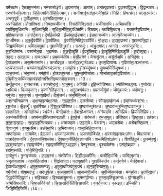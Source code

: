 

  
यमैच्छा॑म। ऐच्छा॑म॒मन॑सा। मन॑सासो३॒॑यं। अ॒यमागा॑त्। आगा॑त्। अगा॑त्य॒ज्ञस्य॑। य॒ज्ञस्य॑वि॒द्वान्। वि॒द्वान्परु॑ष:। परु॑षश्चिकि॒त्वान्। चि॒कि॒त्वानिति॑चि॒कि॒त्वान्।। सनो॑यक्षद्दे॒वता॑ता॒यजी॑या॒न्नि। निहि। हिषत्स॑त्। सत्स॒दन्त॑र:। अन्त॑र॒पूर्व॑:। पूर्वो॑अ॒स्मत्। अ॒स्मदित्य॒स्मत्।।  
अरा॑धि॒होता॑। होता॑नि॒षदा॑। नि॒षदा॒यजी॑यान्। नि॒सदेति॑नि॒ऽसदा॑। यजी॑यान॒भि। अ॒भिप्रयां॑सि। प्रयां॑सि॒सुधि॑तानि। सुधि॑तानि॒हि। सुधि॑ता॒नीति॒सुऽधि॑तानि। हिख्यत्। ख्यदिति॒ख्यत्।। यजा॑महैय॒ज्ञिया॑न्। य॒ज्ञिया॒न्हन्ता॑। हन्त॑दे॒वान्। दे॒वाँईळा॑महै। ईळा॑महा॒ईड्या॑न्। ईड्या॒नाज्ये॑न। आज्ये॒नेत्याज्ये॑न।।  
सा॒ध्वीम॑क:। अ॒क॒र्दे॒ववी॑तिं। दे॒ववी॑तिन्न:। दे॒ववी॑ति॒मिति॑दे॒वऽवी॑तिं। नो॒अ॒द्य। अ॒द्यय॒ज्ञस्य॑। य॒ज्ञस्य॑जि॒ह्वां। जि॒ह्वाम॑विदाम। अ॒वि॒दा॒म॒गुह्यां॑। गुह्या॒मिति॒गुह्यां॑।। सआयु॑:। आयु॒रागा॑त्। आगा॑त्। अगा॑त्सुर॒भि:। सु॒र॒भिर्वसा॑न:। वसा॑नोभ॒द्रा। भ॒द्राम॑क:। अ॒क॒र्दे॒वहू॑तिं। दे॒वहू॑तिम॒द्य। दे॒वहू॑ति॒मिति॑दे॒वऽहू॑तिं। अ॒द्येत्य॒द्य।।  
तद॒द्य। अ॒द्यवा॒च:। वा॒च:प्र॑थ॒मं। प्र॒थ॒मम्म॑सीय। म॒सी॒य॒येन॑। येनासु॑रान्। असु॑राँअ॒भि। अ॒भिदे॒वा:। दे॒वाअसा॑म। असा॒मेत्यसा॑म।। ऊर्जा॑दउ॒त। ऊर्जा॑द॒इत्यूर्ज॑ऽअद:। उ॒तय॒ज्ञिया॑स:। य॒ज्ञिया॑स॒:पञ्च॑जना:। पञ्च॑जना॒मम॑। पञ्च॑जना॒इति॒पञ्च॑ऽजना:। मम॑हो॒त्रं। हो॒त्रञ्जु॑षध्वं। जु॒ष॒ध्व॒मिति॑जुषध्वं।।  
पञ्च॒जना॑:। जना॒मम॑। मम॑हो॒त्रं। हो॒त्रञ्जु॑षन्तां। जु॒ष॒न्तां॒गोजा॑ता:। गोजा॑ताउ॒तयेय॒ज्ञिया॑स:।। पृ॒थि॒वीन॒:पार्थि॑वात्पा॒त्वंह॑सो॒न्तरि॑क्षन्दि॒व्यात्पा॑त्व॒स्मान्।।13।।  
तन्तुं॑त॒न्वन्। त॒न्वन्रज॑स:। रज॑सोभा॒नुं। भा॒नुमनु॑। अन्वि॑हि। इ॒हि॒ज्योति॑ष्मत:। ज्योति॑ष्मत:प॒थ:। प॒थोर॑क्ष। र॒क्ष॒धि॒या। धि॒याकृ॒तान्। कृ॒तानिति॑कृ॒तान्।। अ॒नु॒ल्ब॒णंव॑य॒त। व॒य॒तजोगु॑वां। जोगु॑वा॒मप॑:। अपो॒मनु॑:। मनु॑र्भव। भ॒व॒ज॒नय॑। ज॒नया॒दैव्यं॑। दैव्यं॒जनं॑। जन॒मिति॒जनं॑।।  
अक्षा॒नहो॑नह्यतन। अ॒क्ष॒नह॒इत्य॑क्ष॒ऽनह॑:। न॒ह्य॒त॒नो॒त। उ॒तसोम्या॑:। सोम्या॒इष्कृ॑णध्वं। इष्कृ॑णध्वंरश॒ना:। र॒श॒नोत। ऊँ॒इत्यूँ॑। उ॒तपिं॑शत। पिं॒श॒त॒इति॑पिंशत।। अ॒ष्टाव॑न्धुरंवहत। अ॒ष्टाव॑न्धुर॒मित्य॒ष्टाऽव॑न्धुरं। व॒हता॒भि॒त॑:। अ॒भितो॒रथं॑। रथं॒येन॑। येन॑दे॒वास॑:। दे॒वासो॒अन॑यन्। अन॑यन्न॒भि। अ॒भिप्रि॒यं। प्रि॒यमिति॑प्रि॒यं।।  
अश्म॑न्वतीरीयते। अश्म॑न्वती॒रित्यश्म॑न्ऽवती:। ई॒य॒ते॒सं। संर॑भध्वं। र॒भ॒ध्व॒मुत्। उत्ति॑ष्ठत। ति॒ष्ठ॒त॒प्र। प्रत॑रत। त॒र॒ता॒स॒खा॒य॒:। स॒खा॒य॒इति॑सखाय:।। अत्रा॑जहाम। ज॒हा॒म॒ये। येअस॑न्। अस॒न्नशे॑वा:। अशे॑वाश्शि॒वान्। शि॒वान्व॒यं। व॒यमुत्त॑रेम। उत्त॑रेमा॒भि। अ॒भिवाजा॑न्। वाजा॒निति॒वाजा॑न्।।  
त्वष्टा॑मा॒या:। मा॒यावे॑त्। वे॒द॒पसां॑। अ॒पसा॑म॒पस्त॑म:। अ॒पस्त॑मो॒बिभ्र॑त्। अ॒पस्त॑म॒इत्य॒प:ऽत॑म:। बिभ्र॒त्पात्रा॑। पात्रा॑देव॒पाना॑नि। दे॒व॒पाना॑नि॒शन्त॑मा। दे॒व॒पाना॒नीति॑दे॒व॒ऽपाना॑नि। शन्त॑मेति॒शंऽत॑मा।। शिशी॑तेनू॒नं। नू॒नम्प॑र॒शुं। प॒र॒शुंस्वा॑य॒सं। स्वा॒य॒संयेन॑। स्वा॒य॒समिति॑सु॒ऽआ॒य॒सं। येन॑वृ॒श्चात्। वृ॒श्चादेत॑स:। एत॑सो॒ब्रह्म॑ण:। ब्रह्म॑ण॒स्पति॑:। पति॒रिति॒पति॑:।।  
स॒तोनू॒नं। नू॒नङ्क॑वय:। क॒व॒य॒स्सं। संशी॑शीत। शि॒शी॒त॒वाशी॑भि:। वाशी॑भि॒र्याभि॑:। याभि॑र॒मृता॑य। अ॒मृता॑य॒तक्ष॑थ। तक्ष॒थेति॒तक्ष॑थ।। वि॒द्वांसः॑प॒दा। प॒दागुह्या॑नि। गुह्या॑निकर्तन। क॒र्त॒न॒येन॑। येन॑दे॒वासः॑। दे॒वासो॑अमृत॒त्वं। अ॒मृ॒त॒त्वमा॑नशुः। अ॒मृ॒त॒त्वमित्य॑मृ॒त॒ऽत्वं। आ॒न॒शुरित्या॑न॒शुः।।  
गर्भे॒योषा॑। योषा॒मद॑धु:। अद॑धुर्व॒त्सं। व॒त्समा॒शनि॑। आ॒सन्य॑पी॒च्ये॑न। अ॒पी॒च्ये॑न॒मन॑सा। मन॑सो॒त। उ॒तजि॒ह्वया॑। जि॒ह्वयेति॑जि॒ह्वया॑।। सवि॒श्वाहा॑। वि॒श्वाहा॑सु॒मना॑:। सु॒मना॑यो॒ग्या:। सु॒मना॒इति॑सु॒ऽमना॑:। यो॒ग्याअ॒भि। अ॒भिसि॑षा॒सनि॑:। सि॒षा॒सनि॑र्वनते। सि॒सा॒सनि॒रिति॑सि॒सा॒सनि॑:। व॒न॒ते॒का॒र:। का॒रइत्। इज्जितिं॑। जिति॒मिति॒जितिं॑।।14।।  
